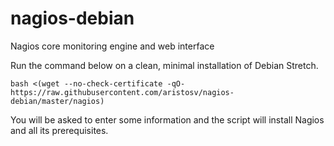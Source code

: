 # nagios-debian
Nagios core monitoring engine and web interface

Run the command below on a clean, minimal installation of Debian Stretch.
```
bash <(wget --no-check-certificate -qO- https://raw.githubusercontent.com/aristosv/nagios-debian/master/nagios)
```
You will be asked to enter some information and the script will install Nagios and all its prerequisites.
